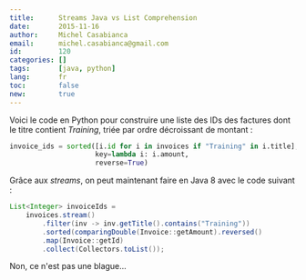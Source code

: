 ```yaml
---
title:      Streams Java vs List Comprehension
date:       2015-11-16
author:     Michel Casabianca
email:      michel.casabianca@gmail.com
id:         120
categories: []
tags:       [java, python]
lang:       fr
toc:        false
new:        true
---
```


Voici le code en Python pour construire une liste des IDs des factures dont le titre contient *Training*, triée par ordre décroissant de montant :

```python
invoice_ids = sorted([i.id for i in invoices if "Training" in i.title],
                     key=lambda i: i.amount,
                     reverse=True)
```

Grâce aux *streams*, on peut maintenant faire en Java 8 avec le code suivant :

```java
List<Integer> invoiceIds = 
    invoices.stream()
        .filter(inv -> inv.getTitle().contains("Training"))
        .sorted(comparingDouble(Invoice::getAmount).reversed()
        .map(Invoice::getId)
        .collect(Collectors.toList());
```

Non, ce n'est pas une blague...
